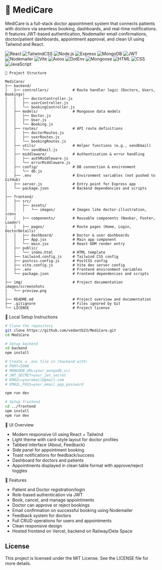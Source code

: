 # 🏥 MediCare

MediCare is a full-stack doctor appointment system that connects patients with doctors via seamless booking, dashboards, and real-time notifications. It features JWT-based authentication, Nodemailer email confirmations, doctor/patient dashboards, appointment approval, and clean UI using Tailwind and React.

![React](https://img.shields.io/badge/React-61DAFB?style=flat&logo=react&logoColor=black)
![TailwindCSS](https://img.shields.io/badge/TailwindCSS-06B6D4?style=flat&logo=tailwindcss&logoColor=white)
![Node.js](https://img.shields.io/badge/Node.js-339933?style=flat&logo=node.js&logoColor=white)
![Express](https://img.shields.io/badge/Express.js-000000?style=flat&logo=express&logoColor=white)
![MongoDB](https://img.shields.io/badge/MongoDB-47A248?style=flat&logo=mongodb&logoColor=white)
![JWT](https://img.shields.io/badge/JWT-000000?style=flat&logo=jsonwebtokens&logoColor=white)
![Nodemailer](https://img.shields.io/badge/Nodemailer-EA4335?style=flat&logo=gmail&logoColor=white)
![Vite](https://img.shields.io/badge/Vite-646CFF?style=flat&logo=vite&logoColor=white)
![Axios](https://img.shields.io/badge/Axios-5A29E4?style=flat&logo=axios&logoColor=white)
![DotEnv](https://img.shields.io/badge/.env-8DD6F9?style=flat&logo=dotenv&logoColor=black)
![Mongoose](https://img.shields.io/badge/Mongoose-AA2929?style=flat&logo=mongoose&logoColor=white)
![HTML](https://img.shields.io/badge/HTML-F16529?style=flat&logo=html5&logoColor=white)
![CSS](https://img.shields.io/badge/CSS-264DE4?style=flat&logo=css3&logoColor=white)
![JavaScript](https://img.shields.io/badge/JavaScript-F7DF1E?style=flat&logo=javascript&logoColor=black)

```
📁 Project Structure

MediCare/
├── backend/
│   ├── controllers/           # Route handler logic (Doctors, Users, Bookings)
│   │   ├── doctorController.js
│   │   ├── userController.js
│   │   └── bookingController.js
│   ├── models/                # Mongoose data models
│   │   ├── Doctor.js
│   │   ├── User.js
│   │   └── Booking.js
│   ├── routes/                # API route definitions
│   │   ├── doctorRoutes.js
│   │   ├── userRoutes.js
│   │   └── bookingRoutes.js
│   ├── utils/                 # Helper functions (e.g., sendEmail)
│   │   └── sendEmail.js
│   ├── middleware/            # Authentication & error handling
│   │   ├── authMiddleware.js
│   │   └── errorMiddleware.js
│   ├── config/                # DB connection & environment
│   │   └── db.js
│   ├── .env                   # Environment variables (not pushed to GitHub)
│   ├── server.js              # Entry point for Express app
│   └── package.json           # Backend dependencies and scripts
│
├── frontend/
│   ├── src/
│   │   ├── assets/
│   │   │   └── images/        # Images like doctor-illustration, icons
│   │   ├── components/        # Reusable components (Navbar, Footer, Loader)
│   │   ├── pages/             # Route pages (Home, Login, DoctorDetails)
│   │   ├── dashboard/         # Doctor & user dashboards
│   │   ├── App.jsx            # Main app component
│   │   └── main.jsx           # React DOM render entry
│   ├── public/
│   │   └── index.html         # HTML template
│   ├── tailwind.config.js     # Tailwind CSS config
│   ├── postcss.config.js      # PostCSS config
│   ├── vite.config.js         # Vite dev server config
│   ├── .env                   # Frontend environment variables
│   └── package.json           # Frontend dependencies and scripts
│
├── img/                       # Project documentation images/screenshots
│   └── preview.png
│
├── README.md                  # Project overview and documentation
├── .gitignore                 # Files ignored by Git
└── LICENSE                    # Project license

```

🧪 Local Setup Instructions

```bash
# Clone the repository
git clone https://github.com/vedantb23/MediCare.git
cd MediCare

# Setup backend
cd backend
npm install

# Create a .env file in /backend with:
# PORT=5000
# MONGODB_URL=your_mongodb_uri
# JWT_SECRET=your_jwt_secret
# EMAIL=youremail@gmail.com
# EMAIL_PASS=your_email_app_password

npm run dev

# Setup frontend
cd ../frontend
npm install
npm run dev
```

📱 UI Overview

- Modern responsive UI using React + Tailwind
- Light theme with card-style layout for doctor profiles
- Tabbed interface (About, Feedback)
- Side panel for appointment booking
- Toast notifications for feedback/success
- Dashboard for doctors and patients
- Appointments displayed in clean table format with approve/reject toggles

🧰 Features

- Patient and Doctor registration/login
- Role-based authentication via JWT
- Book, cancel, and manage appointments
- Doctor can approve or reject bookings
- Email confirmation on successful booking using Nodemailer
- Feedback system for doctors
- Full CRUD operations for users and appointments
- Clean responsive design
- Hosted frontend on Vercel, backend on Railway/Deta Space

## License

This project is licensed under the MIT License. See the LICENSE file for more details.

